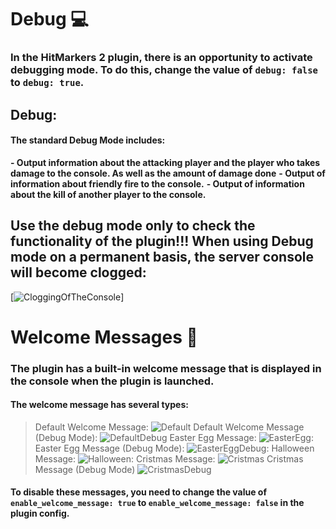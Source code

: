 # Debug :computer:
### In the HitMarkers 2 plugin, there is an opportunity to activate debugging mode. To do this, change the value of `debug: false` to `debug: true`.

## Debug:
#### The standard Debug Mode includes:
**- Output information about the attacking player and the player who takes damage to the console. As well as the amount of damage done**
**- Output of information about friendly fire to the console.** 
**- Output of information about the kill of another player to the console.**
## Use the debug mode only to check the functionality of the plugin!!! When using Debug mode on a permanent basis, the server console will become clogged:
[![CloggingOfTheConsole](https://media.discordapp.net/attachments/1145984516805103626/1156850199403167814/image-151.png?ex=65167834&is=651526b4&hm=8f7733a8022cde2d6f1a66d319ecf4ad44367ee3c2c36f7952db08ba328698ce)]

# Welcome Messages :wave:
### The plugin has a built-in welcome message that is displayed in the console when the plugin is launched.

#### The welcome message has several types:
> Default Welcome Message:
![Default](https://media.discordapp.net/attachments/1145984516805103626/1156855428756541440/image.png?ex=65167d13&is=65152b93&hm=3f5e846c6404613eb011ebd4b7946bd39ef95eb7fa9980747b5ddb47b923c872)
> Default Welcome Message (Debug Mode):
![DefaultDebug](https://media.discordapp.net/attachments/1145984516805103626/1156855428534255726/image.png?ex=65167d13&is=65152b93&hm=6e752ba897deea601eff25d40b3eef525a340f9ab7dde7c8e49f963a8c303070)
> Easter Egg Message:
![EasterEgg:](https://media.discordapp.net/attachments/1145984516805103626/1156855428974649405/image.png?ex=65167d13&is=65152b93&hm=aec656a3bda9121e72a5d8b0ae367fdf3f0cd353eae170ec4cef7adbd86b01e7)
> Easter Egg Message (Debug Mode):
![EasterEggDebug:](https://media.discordapp.net/attachments/1145984516805103626/1156855429289230356/image.png?ex=65167d13&is=65152b93&hm=305fd0e8449e5e91ab88ee090d9ba5297beb3720ab04ce087e552b9743a1eaff)
> Halloween Message:
![Halloween:](https://media.discordapp.net/attachments/1145984516805103626/1156855429519904878/image.png?ex=65167d13&is=65152b93&hm=c5552dce9686bec2019f399088cfc3790d681be263d1878162e6a83550332a67)
> Cristmas Message:
![Cristmas](https://media.discordapp.net/attachments/1145984516805103626/1156855429779955732/image.png?ex=65167d13&is=65152b93&hm=009cc2b7eb0853952521bf7905d9b049790e3217a8838deeb49823ffa7f74d4a)
> Cristmas Message (Debug Mode)
![CristmasDebug](https://media.discordapp.net/attachments/1145984516805103626/1156855429993873449/image.png?ex=65167d13&is=65152b93&hm=cfeceaa0331e0bf4615d03e734ee4f8800da8e40f09b5552f35857ac4b36dbb9)

#### To disable these messages, you need to change the value of `enable_welcome_message: true` to `enable_welcome_message: false` in the plugin config.